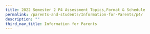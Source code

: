 ```yaml
---
title: 2022 Semester 2 P4 Assessment Topics,Format & Schedule
permalink: /parents-and-students/Information-for-Parents/p4/
description: ""
third_nav_title: Information for Parents
---
```


